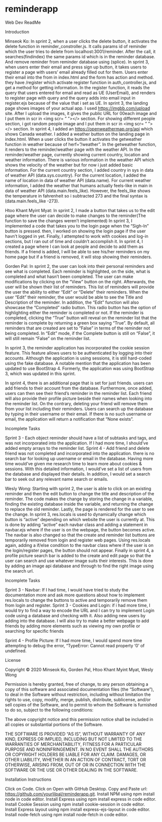 # reminderapp
Web Dev
ReadMe

Introduction

Minseok Ko: In sprint 2, when a user clicks the delete button, it activates the delete function in reminder_constroller.js. It calls params id of reminder which the user tries to delete from localhost:3001/reminder. After the call, it searches(findindex) the same params id which is in the reminder database. And remove reminder from reminder database using (splice). 
In sprint 3, when users enter their email and press sign up button, it takes users to register a page with users’ email already filled out for them. Users enter their email into the from in index.html and the form has action and method. they have /register which activate register function in auth_controller.js, and get a method for getting information. In the register function, it reads the query that users entered for email and read as UE (UserEmail), and renders to register page with query and the query adds into email input in register.ejs because of the value that i set as UE. In sprint 3, the landing page shows images of your actual app. I used https://imgbb.com/upload site. After I upload the images, it gives the public URL for 00each image and I put them in scr in <img scr= ” ”></> section. For showing different people section, i got random people image and I put them in scr in <img scr= ” ”></> section. In sprint 4, I added an https://openweathermap.org/api which shows Canada weather. I added a weather button on the landing page in index.html. When a user clicks the button it activates the getweather function in weather because of herf=”/weather”. In the getweather function, it renders to the reminder/weather page with the weather API. In the reminder/weather page, currently showing current country, location and weather information. There is various information in the weather API which shows the velocity of the weather but for now i just added basic information. For the current country section, I added country in sys in data of weather API (data.sys.country). For the current location, I added the name of location in data of weather API (data.name).  For current weather information, I added the weather that humans actually feels-like in main in data of weather API (data.main.feels_like). However, the feels_like shows the temperature in fahrenheit so i subtracted 273 and the final syntax is (data.main.feels_like -273).

Htoo Khant Myint Myat:
In sprint 2, I made a button that takes us to the edit page where the user can decide to make changes to the reminder(The function to save the changes weren’t implemented)
In sprint 3, I implemented a code that takes you to the login page when the “Sigh-In” button is pressed. then, I worked on showing the login page if the user havn’t logged in yet. Finally, I attempted to work with cookies and log-in sections, but I ran out of time and couldn’t accomplish it.
In sprint 4, I created a page where I can look at people and decide to add them as friends. If a friend is added, I will be able to see his/her reminders on my home page but if a friend is removed, it will stop showing their reminders.

Gorden Pal: 
In sprint 2, the user can look into their personal reminders and see what is completed. Each reminder is highlighted, on the side, what is completed and what hasn’t been completed. The user can make modifications by clicking on the “View” button on the right. Afterwards, the user will be shown their list of reminders. This list of reminders will provide the user the ability to either “Edit” or “Delete” their reminders. When the user “Edit” their reminder, the user would be able to see the Title and Description of the reminder. In addition, the “Edit” function will also showcase the “Completed” radio button. This radio button has the option of highlighting either the reminder is completed or not. If the reminder is completed, clicking the “True” button will reveal on the reminder list that the reminder is complete by returning a green box saying “True”. By default, all reminders that are created are set to “False” in terms of the reminder not being completed. In “Edit” mode, if the Complete button is still on “False”, it will still remain “False” on the reminder list.

In sprint 3, the reminder application has incorporated the cookie session feature. This feature allows users to be authenticated by logging into their accounts. Although the application is using sessions, it is still hard-coded using the fake database. A notable mention that the application has been updated to use BootStrap 4. Formerly, the application was using BootStrap 3, which was updated in this sprint. 

In sprint 4, there is an additional page that is set for just friends. users can add friends to their account from the database. Furthermore, once added, users can then see their friend’s reminder in the reminder list. Each friend will also provide their profile picture beside their names when looking into the reminder list. On the contrary, deleting your friend will remove them from your list including their reminders. Users can search up the database by typing in their username or their email. If there is no such username or email, the application will return a notification that “None exists”.  

Incomplete Tasks

Sprint 3 - Each object reminder should have a list of subtasks and tags, and was not incorporated into the application. If I had more time, I should’ve added empty arrays to the reminder list.
Sprint 4 - Add friend and delete friend was not completed and incorporated into the application. there is no search bar for looking up username or email in the database. Having more time would’ve given me research time to learn more about cookies & sessions. With this detailed information, I would’ve set a list of users from the database and displayed their details. In addition, I would set a search bar to seek out any relevant name search or emails.


Wesly Wong: Starting with sprint 2, the user is able to click on an existing reminder and then the edit button to change the title and description of the reminder. The code makes the change by storing the change in a variable, finding the existing database inside the variable, and returning the change to replace the old reminder. Lastly, the page is rendered for the user to see the change. In sprint 3, res.locals is used to dynamically change which button is “active” depending on which website the user is currently at. This is done by adding “active” each navbar class and adding a statement in navbar.ejs where if the user is on the webpage, the button becomes active. The navbar is also changed so that the create and reminder list buttons are temporarily removed from login and register web pages. Using res.locals again, adding a if/else condition to the navbar class where if the user is on the login/register pages, the button should not appear. Finally in sprint 4, a profile picture search bar is added to the create and edit page so that the user can search and use whatever image suits their interests. This is done by adding an image api database and through to find the right image using the search url. 

Incomplete Tasks

Sprint 3 - Navbar: If I had time, I would have tried to study the documentation more and ask more questions about how to implement res.locals to change the buttons to active and temporarily remove them from login and register.
Sprint 3 - Cookies and Login: if i had more time, I would try to find a way to encode the URL and I can try to implement Login code using a database and checking with it. Also adding new users by adding into the database. I will also try to make a better webpage to add friends by adding more elements such as viewing my own profile or searching for specific friends

Sprint 4 - Profile Picture: If I had more time, I would spend more time attempting to debug the error, “TypeError: Cannot read property ‘0’ of undefined.

License

Copyright © 2020 Minseok Ko, Gorden Pal, Htoo Khant Myint Myat, Wesly Wong

Permission is hereby granted, free of change, to any person obtaining a copy of this software and associated documentation files (the “Software”), to deal in the Software without restriction, including without limitation the rights to use, copy, modify, merge, publish, distribute, sublicense, and/or sell copies of the Software, and to permit to whom the Software is furnished to do so, subject to the following conditions:

The above copyright notice and this permission notice shall be included in all copies or substantial portions of the Software.

THE SOFTWARE IS PROVIDED “AS IS”, WITHOUT WARRANTY OF ANY KIND, EXPRESS OR IMPLIED, INCLUDING BUT NOT LIMITED TO THE WARRANTIES OF MERCHANTABILITY, FITNESS FOR A PARTICULAR PURPOSE AND NONINFRINGEMENT. IN NO EVENT SHALL THE AUTHORS OR COPYRIGHT HOLDERS BE LIABLE FOR ANY CLAIM. DAMAGES, OR OTHER LIABILITY, WHETHER IN AN ACTION OF CONTRACT, TORT OR OTHERWISE, ARISING FROM, OUT OF OR IN CONNECTION WITH THE SOFTWARE OR THE USE OR OTHER DEALING IN THE SOFTWARE.

Installation Instructions

Click on Code.
Click on Open with GitHub Desktop.
Copy and Paste url: https://github.com/yourlilpal/reminderapp.git.
Install NPM using npm install node in code editor.
Install Express using npm install express in code editor.
Install Cookie Session using npm install cookie-session in code editor.
Install Express layout using npm install express-ejs-layout in code editor.
Install node-fetch using npm install node-fetch in code editor.
